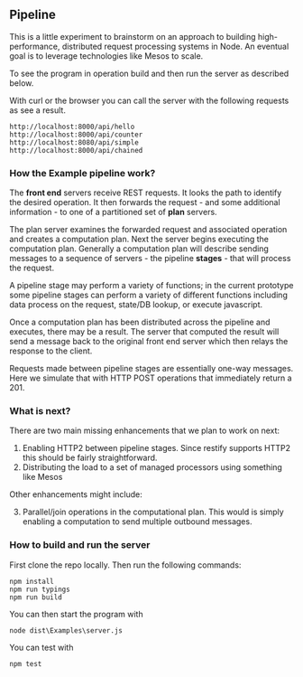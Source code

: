 
## Pipeline ##

This is a little experiment to brainstorm on an approach to building high-performance, distributed request processing systems in Node. An eventual goal is to leverage technologies like Mesos to scale.

To see the program in operation build and then run the server as described below.

With curl or the browser you can call the server with the following requests as see a result.

    http://localhost:8000/api/hello
    http://localhost:8000/api/counter
    http://localhost:8080/api/simple
    http://localhost:8000/api/chained
    

### How the Example pipeline work? ###

The **front end** servers receive REST requests.  It looks the path to identify the desired operation. It then  forwards the request - and some additional information - to one of a partitioned set of **plan** servers.  

The plan server examines the forwarded request and associated operation and creates a computation plan.  Next the server begins executing the computation plan.  Generally a computation plan will describe sending messages to a sequence of servers - the pipeline **stages** - that will process the request.

A pipeline stage may perform a variety of functions; in the current prototype some pipeline stages can perform a variety of different functions including data process on the request, state/DB lookup, or execute javascript.

Once a computation plan has been distributed across the pipeline and executes, there may be a result. The server that computed the result will send a message back to the original front end server which then relays the response to the client.

Requests made between pipeline stages are essentially one-way messages.  Here we simulate that with HTTP POST operations that immediately return a 201.  

### What is next? ###

There are two main missing enhancements that we plan to work on next:

1. Enabling HTTP2 between pipeline stages.  Since restify supports HTTP2 this should be fairly straightforward.
2. Distributing the load to a set of managed processors using something like Mesos

Other enhancements might include:

3. Parallel/join operations in the computational plan. This would is simply enabling a computation to send multiple outbound messages.

### How to build and run the server ###

First clone the repo locally.  Then run the following commands:

    npm install
    npm run typings
    npm run build

You can then start the program with 

    node dist\Examples\server.js

You can test with

    npm test
